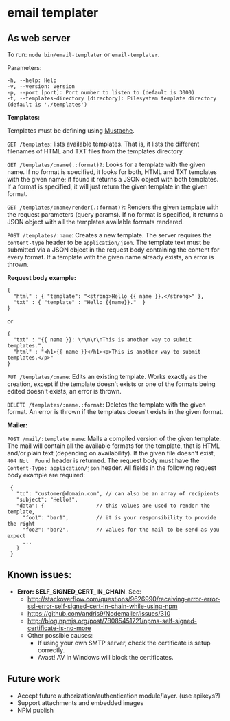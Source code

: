 email templater
===

## As web server

To run: 
`node bin/email-templater` or `email-templater`.

Parameters: 
```
-h, --help: Help
-v, --version: Version
-p, --port [port]: Port number to listen to (default is 3000)
-t, --templates-directory [directory]: Filesystem template directory (default is './templates')
```

**Templates:**

Templates must be defining using [Mustache](https://github.com/janl/mustache.js).

`GET /templates`: lists available templates. That is, it lists the different filenames of HTML and TXT files from the
templates directory.

`GET /templates/:name(.:format)?`: Looks for a template with the given name. If no format is specified, it looks for 
both, HTML and TXT templates with the given name; if found it returns a JSON object with both templates. If a format is
specified, it will just return the given template in the given format.

`GET /templates/:name/render(.:format)?`: Renders the given template with the request parameters (query params). If no 
format is specified, it returns a JSON object with all the templates available formats rendered.

`POST /templates/:name`: Creates a new template. The server requires the `content-type` header to be 
 `application/json`. The template text must be submitted via a JSON object in the request body containing the content 
 for every format. If a template with the given name already exists, an error is thrown.
 
 **Request body example:**
 
 ```
 { 
   "html" : { "template": "<strong>Hello {{ name }}.</strong>" },
   "txt" : { "template" : "Hello {{name}}."  }   
 }
 ```
 or
 ```
 { 
   "txt" : "{{ name }}: \r\n\r\nThis is another way to submit templates.", 
   "html" : "<h1>{{ name }}</h1><p>This is another way to submit templates.</p>" 
 }
 ```

`PUT /templates/:name`: Edits an existing template. Works exactly as the creation, except if the template doesn't exists 
or one of the formats being edited doesn't exists, an error is thrown.

`DELETE /templates/:name.:format`: Deletes the template with the given format. An error is thrown if the templates doesn't 
exists in the given format.

**Mailer:**

`POST /mail/:template_name`: Mails a compiled version of the given template. The mail will contain all the available formats 
 for the template, that is HTML and/or plain text (depending on availability). If the given file doesn't exist, `404 Not 
  Found` header is returned. The request body must have the `Content-Type: application/json` header. All fields in the 
  following request body example are required:
  
```
 { 
   "to": "customer@domain.com", // can also be an array of recipients
   "subject": "Hello!",
   "data": {                 // this values are used to render the template,
     "foo1": "bar1",         // it is your responsibility to provide the right
     "foo2": "bar2",         // values for the mail to be send as you expect
     ...
   }
 }
```

## Known issues:
 - **Error: SELF_SIGNED_CERT_IN_CHAIN**. See:
     - http://stackoverflow.com/questions/9626990/receiving-error-error-ssl-error-self-signed-cert-in-chain-while-using-npm
     - https://github.com/andris9/Nodemailer/issues/310
     - http://blog.npmjs.org/post/78085451721/npms-self-signed-certificate-is-no-more
     - Other possible causes:
         - If using your own SMTP server, check the certificate is setup correctly.
         - Avast! AV in Windows will block the certificates.

## Future work

- Accept future authorization/authentication module/layer. (use apikeys?)
- Support attachments and embedded images
- NPM publish
